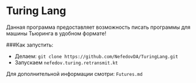 # Turing Lang

Данная программа предоставляет возможность писать программы для машины 
Тьюринга в удобном формате!

###Как запустить:
* Делаем: `git clone https://github.com/NefedovDA/TuringLang.git` 
* Запускаем `nefedov.turing.retransmit.kt` 

Для дополнительной информации смотри: `Futures.md`